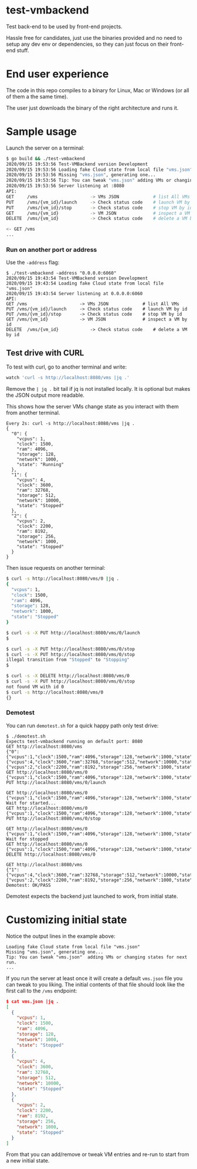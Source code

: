 # test-vmbackend
Test back-end to be used by front-end projects.

Hassle free for candidates, just use the binaries provided and no need to setup any dev env or dependencies, so they can just focus on their front-end stuff.

# End user experience

The code in this repo compiles to a binary for Linux, Mac or Windows (or all of them a the same time).

The user just downloads the binary of the right architecture and runs it.

# Sample usage

Launch the server on a terminal:

```bash
$ go build && ./test-vmbackend 
2020/09/15 19:53:56 Test-VMBackend version Development
2020/09/15 19:53:56 Loading fake Cloud state from local file "vms.json"
2020/09/15 19:53:56 Missing "vms.json", generating one...
2020/09/15 19:53:56 Tip: You can tweak "vms.json" adding VMs or changing states for next run.
2020/09/15 19:53:56 Server listening at :8080
API:
GET     /vms                    -> VMs JSON             # list All VMs
PUT     /vms/{vm_id}/launch     -> Check status code    # launch VM by id
PUT     /vms/{vm_id}/stop       -> Check status code    # stop VM by id
GET     /vms/{vm_id}            -> VM JSON              # inspect a VM by id
DELETE  /vms/{vm_id}            -> Check status code    # delete a VM by id

<- GET /vms
...
```

### Run on another port or address

Use the `-address` flag:

```
$ ./test-vmbackend -address "0.0.0.0:6060"
2020/09/15 19:43:54 Test-VMBackend version Development
2020/09/15 19:43:54 Loading fake Cloud state from local file "vms.json"
2020/09/15 19:43:54 Server listening at 0.0.0.0:6060
API:
GET	/vms                	-> VMs JSON            	# list All VMs
PUT	/vms/{vm_id}/launch 	-> Check status code   	# launch VM by id
PUT	/vms/{vm_id}/stop   	-> Check status code   	# stop VM by id
GET	/vms/{vm_id}        	-> VM JSON             	# inspect a VM by id
DELETE	/vms/{vm_id}        	-> Check status code   	# delete a VM by id
```

## Test drive with CURL

To test with curl, go to another terminal and write:

```bash
watch 'curl -s http://localhost:8080/vms |jq .'
```
Remove the `| jq .` bit tail if jq is not installed locally. It is optional but makes the JSON output more readable.

This shows how the server VMs change state as you interact with them from another terminal.

```
Every 2s: curl -s http://localhost:8080/vms |jq . 
{
  "0": {
    "vcpus": 1,
    "clock": 1500,
    "ram": 4096,
    "storage": 128,
    "network": 1000,
    "state": "Running"
  },
  "1": {
    "vcpus": 4,
    "clock": 3600,
    "ram": 32768,
    "storage": 512,
    "network": 10000,
    "state": "Stopped"
  },
  "2": {
    "vcpus": 2,
    "clock": 2200,
    "ram": 8192,
    "storage": 256,
    "network": 1000,
    "state": "Stopped"
  }
}
```

Then issue requests on another terminal:

```bash
$ curl -s http://localhost:8080/vms/0 |jq .
{
  "vcpus": 1,
  "clock": 1500,
  "ram": 4096,
  "storage": 128,
  "network": 1000,
  "state": "Stopped"
}

$ curl -s -X PUT http://localhost:8080/vms/0/launch
$ 

$ curl -s -X PUT http://localhost:8080/vms/0/stop
$ curl -s -X PUT http://localhost:8080/vms/0/stop
illegal transition from "Stopped" to "Stopping"
$ 

$ curl -s -X DELETE http://localhost:8080/vms/0
$ curl -s -X PUT http://localhost:8080/vms/0/stop
not found VM with id 0
$ curl -s http://localhost:8080/vms/0
{}
```

### Demotest

You can run `demotest.sh` for a quick happy path only test drive:

```
$ ./demotest.sh 
Expects test-vmbackend running on default port: 8080
GET http://localhost:8080/vms
{"0":{"vcpus":1,"clock":1500,"ram":4096,"storage":128,"network":1000,"state":"Stopped"},"1":{"vcpus":4,"clock":3600,"ram":32768,"storage":512,"network":10000,"state":"Stopped"},"2":{"vcpus":2,"clock":2200,"ram":8192,"storage":256,"network":1000,"state":"Stopped"}}
GET http://localhost:8080/vms/0
{"vcpus":1,"clock":1500,"ram":4096,"storage":128,"network":1000,"state":"Stopped"}
PUT http://localhost:8080/vms/0/launch

GET http://localhost:8080/vms/0
{"vcpus":1,"clock":1500,"ram":4096,"storage":128,"network":1000,"state":"Starting"}
Wait for started...
GET http://localhost:8080/vms/0
{"vcpus":1,"clock":1500,"ram":4096,"storage":128,"network":1000,"state":"Running"}
PUT http://localhost:8080/vms/0/stop

GET http://localhost:8080/vms/0
{"vcpus":1,"clock":1500,"ram":4096,"storage":128,"network":1000,"state":"Stopping"}
Wait for stopped
GET http://localhost:8080/vms/0
{"vcpus":1,"clock":1500,"ram":4096,"storage":128,"network":1000,"state":"Stopped"}
DELETE http://localhost:8080/vms/0

GET http://localhost:8080/vms
{"1":{"vcpus":4,"clock":3600,"ram":32768,"storage":512,"network":10000,"state":"Stopped"},"2":{"vcpus":2,"clock":2200,"ram":8192,"storage":256,"network":1000,"state":"Stopped"}}
Demotest: OK/PASS
```

Demotest expects the backend just launched to work, from initial state.

# Customizing initial state

Notice the output lines in the example above:

```
Loading fake Cloud state from local file "vms.json"
Missing "vms.json", generating one...
Tip: You can tweak "vms.json"  adding VMs or changing states for next run.
...
```

If you run the server at least once it will create a default `vms.json` file you can tweak to you liking. The initial contents of that file should look like the first call to the `/vms` endpoint:

```json
$ cat vms.json |jq .
[
  {
    "vcpus": 1,
    "clock": 1500,
    "ram": 4096,
    "storage": 128,
    "network": 1000,
    "state": "Stopped"
  },
  {
    "vcpus": 4,
    "clock": 3600,
    "ram": 32768,
    "storage": 512,
    "network": 10000,
    "state": "Stopped"
  },
  {
    "vcpus": 2,
    "clock": 2200,
    "ram": 8192,
    "storage": 256,
    "network": 1000,
    "state": "Stopped"
  }
]
```

From that you can add/remove or tweak VM entries and re-run to start from a new initial state.
